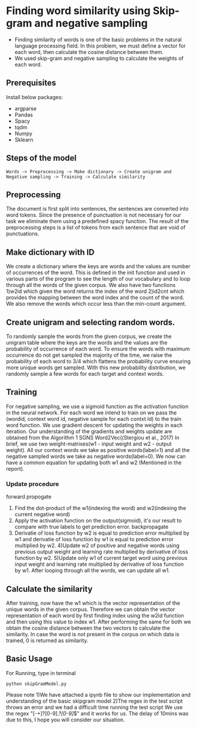 # Finding word similarity using Skip-gram and negative sampling 
* Finding similarity of words is one of the basic problems in the natural language processing field. In this problem, we must define a vector for each word, then calculate the cosine distance between them.
* We used skip-gram and negative sampling to calculate the weights of each word.

## Prerequisites
Install below packages:
* argparse
* Pandas
* Spacy 
* tqdm
* Numpy 
* Sklearn

## Steps of the model
```
Words -> Preprocessing -> Make dictionary -> Create unigram and Negative sampling -> Training -> Calculate similarity
```

## Preprocessing
The document is first split into sentences, the sentences are converted into word tokens. Since the presence of punctuation is not necessary for our task we eliminate them using a predefined
spacy function. The result of the preprocessing steps is a list of tokens from each sentence that are void of punctuations. 

## Make dictionary with ID 
We create a dictionary where the keys are words and the values are number of occurrences of the word. This is defined in the init function and used in various parts of the program 
to see the length of our vocabulary and to loop through all the words of the given corpus. We also have two functions 1)w2id which given the word returns the index of the word 2)id2cnt 
which provides the mapping between the word index and the count of the word. We also remove the words which occur less than the min-count argument. 

## Create unigram and selecting random words. 
To randomly sample the words from the given corpus, we create the unigram table where the keys are the words and the values are the probability of occurrence of each word.
To ensure the words with maximum occurrence do not get sampled the majority of the time, we raise the probability of each word to 3/4 which flattens the probability curve
ensuring more unique words get sampled. With this new probability distribution, we randomly sample a few words for each target and context words. 

## Training
For negative sampling, we use a sigmoid function as the activation function in the neural network. 
For each word we intend to train on we pass the (wordid, context word id, negative sample for each contxt Id) to the train word function.
We use gradient descent for updating the weights in each iteration. Our understanding of the gradients and weights update are obtained from the Algorithm 1 SGNS Word2Vec((Stergiou et al., 2017)
In brief, we use two weight-matrixes(w1 - input weight and w2 - output weight). All our context words we take as positive words(label=1) and all the negative sampled words we take as negative words(label=0).
We now can have a common equation for updating both w1 and w2 (Mentioned in the report).

### Update procedure
forward propogate
1) Find the dot-product of the w1(indexing the word) and w2(indexing the current negative word)
2) Apply the activation function on the output(sigmoid), it's our result to compare with true labels to get prediction error.
backpropagate
3) Derivatie of loss function by w2 is equal to prediction error multiplied by w1 and derivatie of loss function by w1 is equal to prediction error multiplied by w2.
4)Update w2 of positive and negative words using previous output weight and learning rate multiplied by derivative of loss function by w2. 
5)Update only w1 of current target word using previous input weight and learning rate multiplied by derivative of loss function by w1. After looping through all the words, we can update all w1.



## Calculate the similarity

After training, now have the w1 which is the vector representation of the unique words in the given corpus. Therefore we can obtain the vector representation of each word by first finding
index using the w2id function and then using this value to index w1. After performing the same for both we obtain the cosine distance between the two vectors to calculate the similarity.
In case the word is not present in the corpus on which data is trained, 0 is returned as similarity.

## Basic Usage
For Running, type in terminal
```
python skipGramModel.py

```

Please note
1)We have attached a ipynb file to show our implementation and understanding of the basic skipgram model
2)The regex in the test script throws an error and we had a difficult time running the test script 
We use the regex "[-+]?[0-9]*\.?[0-9]*$" and it works for us. The delay of 10mins was due to this, I hope you will consider our situation. 